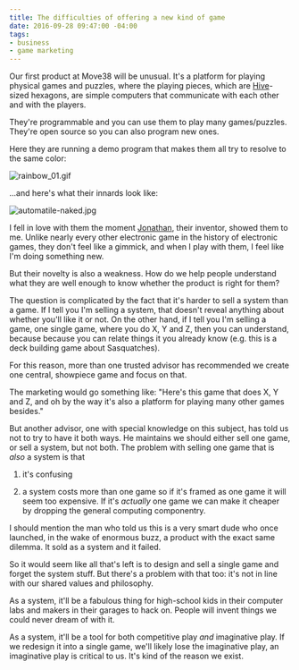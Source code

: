 ```yaml
---
title: The difficulties of offering a new kind of game
date: 2016-09-28 09:47:00 -04:00
tags:
- business
- game marketing
---
```


Our first product at Move38 will be unusual. It's a platform for playing physical games and puzzles, where the playing pieces, which are [Hive](https://i.ytimg.com/vi/qKmGJ9JT6kI/maxresdefault.jpg)-sized hexagons, are simple computers that communicate with each other and with the players. 

They're programmable and you can use them to play many games/puzzles. They're open source so you can also program new ones.

Here they are running a demo program that makes them all try to resolve to the same color: 

![rainbow_01.gif](/uploads/rainbow_01.gif)

...and here's what their innards look like:

![automatile-naked.jpg](/uploads/automatile-naked.jpg)

I fell in love with them the moment [Jonathan](http://cargo.jonathanbobrow.com/), their inventor, showed them to me. Unlike nearly every other electronic game in the history of electronic games, they don't feel like a gimmick, and when I play with them, I feel like I'm doing something new. 

But their novelty is also a weakness. How do we help people understand what they are well enough to know whether the product is right for them? 

The question is complicated by the fact that it's harder to sell a system than a game. If I tell you I'm selling a system, that doesn't reveal anything about whether you'll like it or not. On the other hand, if I tell you I'm selling a game, one single game, where you do X, Y and Z, then you can understand, because because you can relate things it you already know (e.g. this is a deck building game about Sasquatches). 

For this reason, more than one trusted advisor has recommended we create one central, showpiece game and focus on that. 

The marketing would go something like: "Here's this game that does X, Y and Z, and oh by the way it's also a platform for playing many other games besides." 

But another advisor, one with special knowledge on this subject, has told us not to try to have it both ways. He maintains we should either sell one game, or sell a system, but not both. The problem with selling one game that is *also* a system is that 

1. it's confusing

2. a system costs more than one game so if it's framed as one game it will seem too expensive. If it's *actually* one game we can make it cheaper by dropping the general computing componentry.

I should mention the man who told us this is a very smart dude who once launched, in the wake of enormous buzz, a product with the exact same dilemma. It sold as a system and it failed. 

So it would seem like all that's left is to design and sell a single game and forget the system stuff. But there's a problem with that too: it's not in line with our shared values and philosophy. 

As a system, it'll be a fabulous thing for high-school kids in their computer labs and makers in their garages to hack on. People will invent things we could never dream of with it. 

As a system, it'll be a tool for both competitive play *and* imaginative play.  If we redesign it into a single game, we'll likely lose the imaginative play, an imaginative play is critical to us. It's kind of the reason we exist.